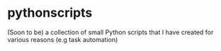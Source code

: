 # pythonscripts
(Soon to be) a collection of small Python scripts that I have created for various reasons (e.g task automation)
